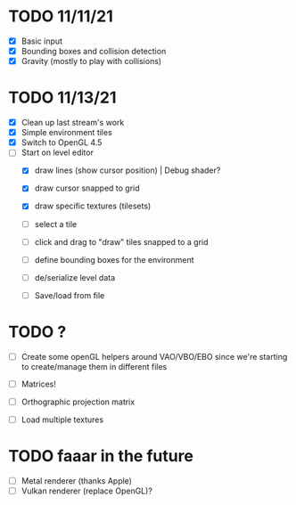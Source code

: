# TODO 11/11/21
- [x] Basic input
- [x] Bounding boxes and collision detection
- [x] Gravity (mostly to play with collisions)

# TODO 11/13/21
- [x] Clean up last stream's work
- [x] Simple environment tiles
- [x] Switch to OpenGL 4.5
- [ ] Start on level editor
	- [x] draw lines (show cursor position) | Debug shader?
	- [x] draw cursor snapped to grid
	- [x] draw specific textures (tilesets)
	- [ ] select a tile
	- [ ] click and drag to "draw" tiles snapped to a grid
	- [ ] define bounding boxes for the environment
	- [ ] de/serialize level data
	- [ ] Save/load from file


# TODO ?
- [ ] Create some openGL helpers around VAO/VBO/EBO since we're starting to create/manage them in different files
- [ ] Matrices!
- [ ] Orthographic projection matrix
- [ ] Load multiple textures


# TODO faaar in the future
- [ ] Metal renderer (thanks Apple)
- [ ] Vulkan renderer (replace OpenGL)?

